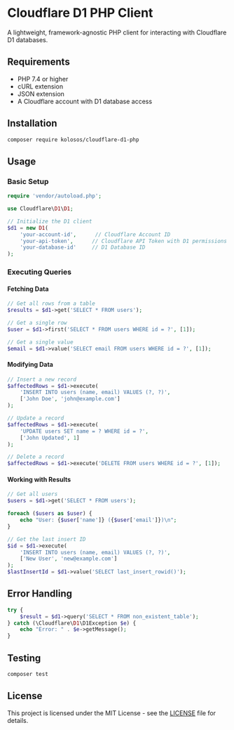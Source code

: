 # Cloudflare D1 PHP Client

A lightweight, framework-agnostic PHP client for interacting with Cloudflare D1 databases.

## Requirements

- PHP 7.4 or higher
- cURL extension
- JSON extension
- A Cloudflare account with D1 database access

## Installation

```bash
composer require kolosos/cloudflare-d1-php
```

## Usage

### Basic Setup

```php
require 'vendor/autoload.php';

use Cloudflare\D1\D1;

// Initialize the D1 client
$d1 = new D1(
    'your-account-id',      // Cloudflare Account ID
    'your-api-token',      // Cloudflare API Token with D1 permissions
    'your-database-id'     // D1 Database ID
);
```

### Executing Queries

#### Fetching Data

```php
// Get all rows from a table
$results = $d1->get('SELECT * FROM users');

// Get a single row
$user = $d1->first('SELECT * FROM users WHERE id = ?', [1]);

// Get a single value
$email = $d1->value('SELECT email FROM users WHERE id = ?', [1]);
```

#### Modifying Data

```php
// Insert a new record
$affectedRows = $d1->execute(
    'INSERT INTO users (name, email) VALUES (?, ?)',
    ['John Doe', 'john@example.com']
);

// Update a record
$affectedRows = $d1->execute(
    'UPDATE users SET name = ? WHERE id = ?',
    ['John Updated', 1]
);

// Delete a record
$affectedRows = $d1->execute('DELETE FROM users WHERE id = ?', [1]);
```

#### Working with Results

```php
// Get all users
$users = $d1->get('SELECT * FROM users');

foreach ($users as $user) {
    echo "User: {$user['name']} ({$user['email']})\n";
}

// Get the last insert ID
$id = $d1->execute(
    'INSERT INTO users (name, email) VALUES (?, ?)',
    ['New User', 'new@example.com']
);
$lastInsertId = $d1->value('SELECT last_insert_rowid()');
```

## Error Handling

```php
try {
    $result = $d1->query('SELECT * FROM non_existent_table');
} catch (\Cloudflare\D1\D1Exception $e) {
    echo "Error: " . $e->getMessage();
}
```

## Testing

```bash
composer test
```

## License

This project is licensed under the MIT License - see the [LICENSE](LICENSE) file for details.
